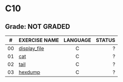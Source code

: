 # C10

## Grade: NOT GRADED

|#	|EXERCISE NAME	                  	|LANGUAGE		|STATUS		
|:-:|:--								|:-:		  	|--:			
|00 |[display_file](./ex00)					|C        		|?
|01 |[cat](./ex01)					|C        		|?
|02 |[tail](./ex02)					|C        		|?
|03 |[hexdump](./ex03)					|C        		|?
